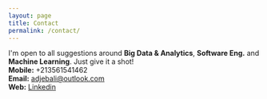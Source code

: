 ```yaml
---
layout: page
title: Contact
permalink: /contact/
---
```


I'm open to all suggestions around **Big Data & Analytics**, **Software Eng.** and **Machine Learning**. Just give it a shot! </br>
**Mobile:** +213561541462 <br/>
**Email:** [adjebali@outlook.com](mailto:adjebali@outlook.com) <br/>
**Web:** [Linkedin](https://www.linkedin.com/in/a-djebali/) <br/>
